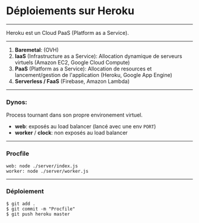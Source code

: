 # Déploiements sur Heroku

---

Heroku est un Cloud PaaS (Platform as a Service).

---

1. **Baremetal**: (OVH)
2. **IaaS** (Infrastructure as a Service): Allocation dynamique de serveurs virtuels (Amazon EC2, Google Cloud Compute)
3. **PaaS** (Platform as a Service):  Allocation de resources et lancement/gestion de l'application (Heroku, Google App Engine)
4. **Serverless / FaaS** (Firebase, Amazon Lambda)

---


### Dynos:

Process tournant dans son propre environement virtuel.

- **web**: exposés au load balancer (lancé avec une env `PORT`)
- **worker** / **clock**: non exposés au load balancer

---

### Procfile

```
web: node ./server/index.js
worker: node ./server/worker.js
```

---

### Déploiement

```
$ git add .
$ git commit -m "Procfile"
$ git push heroku master
```